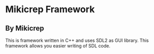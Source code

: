 # Mikicrep Framework
## By Mikicrep

This is framework written in C++ and uses SDL2 as GUI library.
This framework allows you easier writing of SDL code.